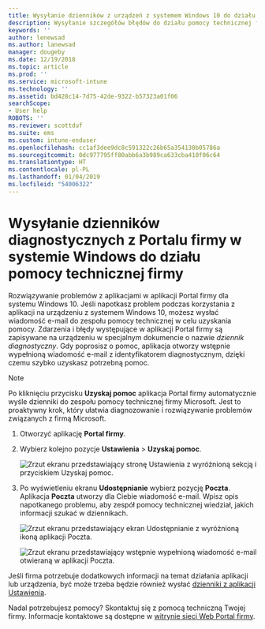 ```yaml
---
title: Wysyłanie dzienników z urządzeń z systemem Windows 10 do działu pomocy technicznej Twojej firmy | Dokumentacja firmy Microsoft
description: Wysyłanie szczegółów błędów do działu pomocy technicznej firmy, aby ułatwić rozwiązanie problemów z aplikacją
keywords: ''
author: lenewsad
ms.author: lanewsad
manager: dougeby
ms.date: 12/19/2018
ms.topic: article
ms.prod: ''
ms.service: microsoft-intune
ms.technology: ''
ms.assetid: bd428c14-7d75-42de-9322-b57323a01f06
searchScope:
- User help
ROBOTS: ''
ms.reviewer: scottduf
ms.suite: ems
ms.custom: intune-enduser
ms.openlocfilehash: cc1af3dee9dc8c591322c26b65a354130b05786a
ms.sourcegitcommit: 0dc977795ff80abb6a3b989ca633cba410f06c64
ms.translationtype: HT
ms.contentlocale: pl-PL
ms.lasthandoff: 01/04/2019
ms.locfileid: "54006322"
---
```

# <a name="send-diagnostic-logs-to-your-company-support-from-company-portal-for-windows"></a>Wysyłanie dzienników diagnostycznych z Portalu firmy w systemie Windows do działu pomocy technicznej firmy

Rozwiązywanie problemów z aplikacjami w aplikacji Portal firmy dla systemu Windows 10. Jeśli napotkasz problem podczas korzystania z aplikacji na urządzeniu z systemem Windows 10, możesz wysłać wiadomość e-mail do zespołu pomocy technicznej w celu uzyskania pomocy. Zdarzenia i błędy występujące w aplikacji Portal firmy są zapisywane na urządzeniu w specjalnym dokumencie o nazwie _dziennik diagnostyczny_. Gdy poprosisz o pomoc, aplikacja otworzy wstępnie wypełnioną wiadomość e-mail z identyfikatorem diagnostycznym, dzięki czemu szybko uzyskasz potrzebną pomoc.

> [!Note]       
> Po kliknięciu przycisku **Uzyskaj pomoc** aplikacja Portal firmy automatycznie wyśle dzienniki do zespołu pomocy technicznej firmy Microsoft. Jest to proaktywny krok, który ułatwia diagnozowanie i rozwiązywanie problemów związanych z firmą Microsoft.  

1. Otworzyć aplikację **Portal firmy**.
2. Wybierz kolejno pozycje **Ustawienia** > **Uzyskaj pomoc**.  

   ![Zrzut ekranu przedstawiający stronę Ustawienia z wyróżnioną sekcją i przyciskiem Uzyskaj pomoc.](./media/1811_Get_Help_Windows_Cpapp.png)    

3. Po wyświetleniu ekranu **Udostępnianie** wybierz pozycję **Poczta**. Aplikacja **Poczta** utworzy dla Ciebie wiadomość e-mail. Wpisz opis napotkanego problemu, aby zespół pomocy technicznej wiedział, jakich informacji szukać w dziennikach.

   ![Zrzut ekranu przedstawiający ekran Udostępnianie z wyróżnioną ikoną aplikacji Poczta.](./media/1811_Mail_Logs_Windows_CPapp.png)  


   ![Zrzut ekranu przedstawiający wstępnie wypełnioną wiadomość e-mail otwieraną w aplikacji Poczta.](./media/1811_Get_Help_Email_Windows_CPapp.png)  

Jeśli firma potrzebuje dodatkowych informacji na temat działania aplikacji lub urządzenia, być może trzeba będzie również wysłać [dzienniki z aplikacji Ustawienia](send-logs-to-your-it-admin-settings-windows.md).  

Nadal potrzebujesz pomocy? Skontaktuj się z pomocą techniczną Twojej firmy. Informacje kontaktowe są dostępne w [witrynie sieci Web Portal firmy](https://go.microsoft.com/fwlink/?linkid=2010980).  
